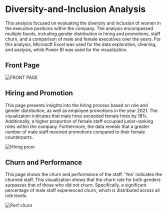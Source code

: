 # Diversity-and-Inclusion Analysis
This analysis focused on evaluating the diversity and inclusion of women in the executive positions within the company. The analysis encompassed multiple facets, including gender distribution in hiring and promotions, staff churn, and a comparison of male and female executives over the years. For this analysis, Microsoft Excel was used for the data exploration, cleaning, and analysis, while Power BI was used for the visualization.

## Front Page
![FRONT PAGE](https://github.com/Remilekunolamide/Diversity-and-Inclusion/assets/134251336/8af6ccd5-44a5-4f3c-ad66-a7412127f5d6)

## Hiring and Promotion
This page presents insights into the hiring process based on role and gender distribution, as well as employee promotions in the year 2021. The visualization indicates that male hires exceeded female hires by 18%. Additionally, a higher proportion of female staff occupied junior-ranking roles within the company. Furthermore, the data reveals that a greater number of male staff received promotions compared to their female counterparts.

![HIring prom](https://github.com/Remilekunolamide/Diversity-and-Inclusion/assets/134251336/9db2c5b7-b92d-4896-b43d-5be2bb354ace)

## Churn and Performance
This page shows the churn and performance of the staff. 'Yes' indicates the churned staff. This visualization shows that the churn rate for both genders surpasses that of those who did not churn. Specifically, a significant percentage of male staff experienced churn, which is distributed across all role levels.

![Perf  churn](https://github.com/Remilekunolamide/Diversity-and-Inclusion/assets/134251336/94a376b9-76f5-4e65-9494-b0980852f228)
